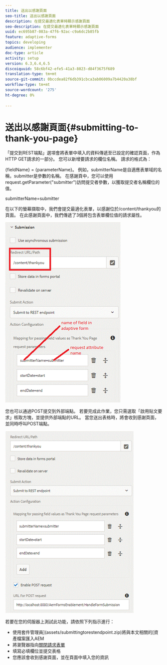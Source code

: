 ```yaml
---
title: 送出以感謝頁面
seo-title: 送出以感謝頁面
description: 在提交最適化表單時顯示感謝頁面
seo-description: 在提交最適化表單時顯示感謝頁面
uuid: ec695b87-083a-47f6-92ac-c9a6dc2b85fb
feature: adaptive-forms
topics: developing
audience: implementer
doc-type: article
activity: setup
version: 6.3,6.4,6.5
discoiquuid: 58c6bf42-efe5-41a3-8023-d84f3675f689
translation-type: tm+mt
source-git-commit: 0bccdea82f6db391cbca3ab06009a7b4420a38bf
workflow-type: tm+mt
source-wordcount: '275'
ht-degree: 0%

---
```



# 送出以感謝頁面{#submitting-to-thank-you-page}

「提交到REST端點」選項會將表單中填入的資料傳遞至已設定的確認頁面，作為HTTP GET請求的一部分。 您可以新增要請求的欄位名稱。 請求的格式為：

\{fieldName\} = \{parameterName\}。 例如，submitterName是自適應表單域的名稱，submitter是參數的名稱。 在感謝頁中，您可以使用request.getParameter(&quot;submitter&quot;)訪問提交者參數，以獲取提交者名稱欄位的值。

submitterName=submitter

在以下的螢幕擷取中，我們會提交最適化表單，以感謝位於/content/thankyou的頁面。 在此感謝頁面中，我們傳遞了3個將包含表單欄位值的請求屬性。

![感謝](assets/thankyoupage.gif)

您也可以通過POST提交到外部端點。 若要完成此作業，您只需選取「啟用貼文要求」核取方塊，並提供外部端點的URL。 當您送出表格時，將會收到感謝頁面，並同時呼叫POST端點。

![捕獲](assets/capture.gif)


若要在您的伺服器上測試此功能，請依照下列指示進行：

* 使用套件管理員](assets/submittingtorestendpoint.zip)將與本文相關的[資產檔案匯入AEM
* 將瀏覽器指向[關閉請求表單](http://localhost:4502/content/dam/formsanddocuments/helpx/timeoffrequestform/jcr:content?wcmmode=disabled)
* 填寫必填欄位並提交表格
* 您應該會收到感謝頁面，並在頁面中填入您的資訊


